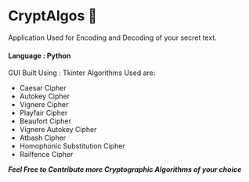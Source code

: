 # CryptAlgos 🤫
Application Used for Encoding and Decoding of your secret text.
#### Language : Python
GUI Built Using : Tkinter
Algorithms Used are:
* Caesar Cipher
* Autokey Cipher
* Vignere Cipher
* Playfair Cipher
* Beaufort Cipher
* Vignere Autokey Cipher
* Atbash Cipher
* Homophonic Substitution Cipher
* Railfence Cipher

***Feel Free to Contribute more Cryptographic Algorithms of your choice***

